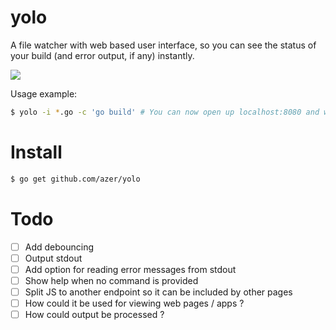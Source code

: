 # yolo

A file watcher with web based user interface, so you can see the status of your build (and error output, if any) instantly.

![](https://cldup.com/G0VmmMWMnz.gif)

Usage example:

```bash
$ yolo -i *.go -c 'go build' # You can now open up localhost:8080 and watch the build progress.
```

# Install

```bash
$ go get github.com/azer/yolo
```

# Todo

- [ ] Add debouncing
- [ ] Output stdout
- [ ] Add option for reading error messages from stdout
- [ ] Show help when no command is provided
- [ ] Split JS to another endpoint so it can be included by other pages
- [ ] How could it be used for viewing web pages / apps ? 
- [ ] How could output be processed ? 

